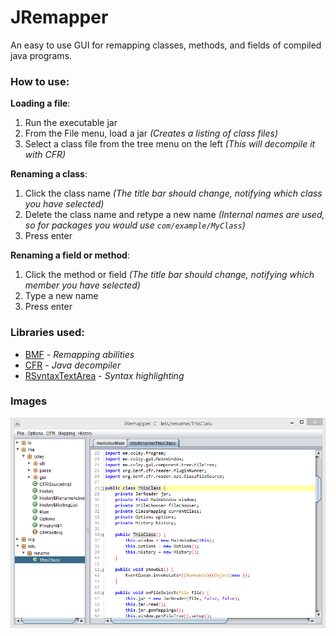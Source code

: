 # JRemapper
An easy to use GUI for remapping classes, methods, and fields of compiled java programs.

### How to use:

**Loading a file**: 

1. Run the executable jar
2. From the File menu, load a jar _(Creates a listing of class files)_
3. Select a class file from the tree menu on the left _(This will decompile it with CFR)_

**Renaming a class**:

1. Click the class name _(The title bar should change, notifying which class you have selected)_
2. Delete the class name and retype a new name _(Internal names are used, so for packages you would use `com/example/MyClass`)_
3. Press enter

**Renaming a field or method**:

1. Click the method or field _(The title bar should change, notifying which member you have selected)_
2. Type a new name
3. Press enter

### Libraries used:
* [BMF](https://github.com/Col-E/Bytecode-Modification-Framework) - _Remapping abilities_
* [CFR](http://www.benf.org/other/cfr/) - _Java decompiler_
* [RSyntaxTextArea](https://github.com/bobbylight/RSyntaxTextArea) - _Syntax highlighting_

### Images

![Screenshot](shot.png)